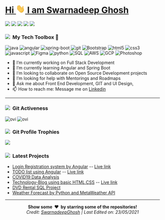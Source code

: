 # [Hi <img src="https://raw.githubusercontent.com/ABSphreak/ABSphreak/master/gifs/Hi.gif" width="30px"> I am Swarnadeep Ghosh][Portfolio]
[<img height="30" src="https://img.shields.io/badge/linkedin-blue.svg?&style=for-the-badge&logo=linkedin&logoColor=white" />][LinkedIn]
[<img height="30" src="https://img.shields.io/badge/GitHub-100000?style=for-the-badge&logo=github&logoColor=white" />][Github]
[<img height="30" src="https://img.shields.io/badge/-Hackerrank-2EC866?style=for-the-badge&logo=HackerRank&logoColor=white" />][Hackerrank]
[<img height="30" src="https://img.shields.io/badge/Gmail-D14836?style=for-the-badge&logo=gmail&logoColor=white" />][Gmail]
<img height="30" src="https://komarev.com/ghpvc/?username=SwarnadeepGhosh&color=blueviolet" />

<!-- ![alt text](Cover.jpg)-->

### <img src="https://media.giphy.com/media/iY8CRBdQXODJSCERIr/giphy.gif" width="30px">&nbsp; My Tech Toolbox 🧰


<p align="left">
<img src="https://www.vectorlogo.zone/logos/java/java-ar21.svg" alt="java" height="50"/>
<img src="https://www.vectorlogo.zone/logos/angular/angular-ar21.svg" alt="angular" height="50"/>
<img src="https://www.vectorlogo.zone/logos/springio/springio-ar21.svg" alt="spring-boot" height="50"/>
<img src="https://www.vectorlogo.zone/logos/git-scm/git-scm-ar21.svg" alt="git" height="50"/>
<img src="https://www.vectorlogo.zone/logos/getbootstrap/getbootstrap-ar21.svg" alt="Bootstrap" height="50"/>
<img src="https://www.vectorlogo.zone/logos/w3_html5/w3_html5-ar21.svg" alt="html5" height="50"/>
<img src="https://www.vectorlogo.zone/logos/netlifyapp_watercss/netlifyapp_watercss-ar21.svg" alt="css3" height="50"/>
<img src="https://www.vectorlogo.zone/logos/javascript/javascript-ar21.svg" alt="javascript" height="40"/></code> 
<img src="https://www.vectorlogo.zone/logos/figma/figma-ar21.svg" alt="Figma" height="50"/>
<img src="https://www.vectorlogo.zone/logos/python/python-ar21.svg" alt="python" height="50"/>
<img src="https://www.vectorlogo.zone/logos/mysql/mysql-ar21.svg" alt="SQL" height="50"/>
<img src="https://www.vectorlogo.zone/logos/amazon_aws/amazon_aws-ar21.svg" alt="AWS" height="50"/>
<img src="https://www.vectorlogo.zone/logos/google_cloud/google_cloud-ar21.svg" alt="GCP" height="50"/>
<img src="https://pngimg.com/uploads/photoshop/photoshop_PNG64.png" alt="Photoshop" height="50"/>
<!--<code><img src="https://www.vectorlogo.zone/logos/java/java-ar21.svg" alt="java" height="50"/>-->
</p>

 
- 🔭 I’m currently working on Full Stack Development
- 🌱 I’m currently learning Angular and Spring Boot
- 👯 I’m looking to collaborate on Open Source Development projects
- 🤔 I’m looking for help with Mentorings and Roadmaps
- 💬 Ask me about Front End Development, GIT and UI Design, 
- 📫 How to reach me: Message me on [Linkedin][Linkedin]
<!--- ⚡ Fun fact: ...-->

---

### <img src="https://media.giphy.com/media/iY8CRBdQXODJSCERIr/giphy.gif" width="30px">&nbsp; Git Activeness

<p><img align="left" src="https://github-readme-stats.vercel.app/api/top-langs?username=SwarnadeepGhosh&show_icons=true&locale=en&layout=compact&theme=chartreuse-dark" alt="ovi" /></p>
<p>&nbsp;<img src="https://github-readme-stats.vercel.app/api?username=SwarnadeepGhosh&show_icons=true&locale=en&theme=chartreuse-dark" alt="ovi" width="410" /></p>


 
### <img src="https://media.giphy.com/media/iY8CRBdQXODJSCERIr/giphy.gif" width="30px">&nbsp; Git Profile Trophies
<img src="https://github-profile-trophy.vercel.app/?username=SwarnadeepGhosh&theme=flat&no-bg=true" />
 
 
 ### <img src="https://media.giphy.com/media/iY8CRBdQXODJSCERIr/giphy.gif" width="30px">&nbsp; Latest Projects
 - [Login Registration system by Angular](https://github.com/SwarnadeepGhosh/Login-Page-Angular) -- [Live link](https://login-swarna.web.app/)
 - [TODO list using Angular](https://github.com/SwarnadeepGhosh/Todo-List-Angular) -- [Live link](https://swarnadeepghosh.github.io/todo/)
 - [COVID19 Data Analysis](https://github.com/SwarnadeepGhosh/COVID19-Data-Analysis)
 - [Technology-Blog using basic HTML,CSS](https://github.com/SwarnadeepGhosh/Technology-Blog) -- [Live link](https://swarnadeepghosh.github.io/Technology-Blog)
 - [DVD Rental SQL Project](https://github.com/SwarnadeepGhosh/DVD-Rental-SQL-Project)
 - [Weather Forecast by Python and MetaWeather API](https://github.com/SwarnadeepGhosh/Python-Small-Projects/blob/master/weather_forecast_by_MetaWeather_API.py)

---
[Twitter]: https://twitter.com/swarnadeep_97
[Portfolio]: https://swarnadeepghosh.github.io
[gmail]: mailto:swarna.lyf@gmail.com
[Linkedin]: https://www.linkedin.com/in/swarnadeepghosh/
[Medium]: https://medium.com/@Swarnadeep
[Facebook]: https://www.facebook.com/swarnadeep.ghosh.10
[Hackerrank]: https://www.hackerrank.com/swarna_lyf
[Github]: https://github.com/SwarnadeepGhosh


<div align="center">
<b>Show some &nbsp;❤️&nbsp; by starring some of the repositories!</b><br>
 <i>Credit: <a href="https://github.com/SwarnadeepGhosh">SwarnadeepGhosh</a> | Last Edited on: 23/05/2021</i>
 </div>
<!-- 📊 📈 🎴 💬 ❤ 🐕 
![Quote](https://github-readme-quotes.herokuapp.com/quote?theme=highcontrast&animation=grow_out_in&layout=default&font=Redressed)
 ![Visitor Count](https://profile-counter.glitch.me/{SwarnadeepGhosh}/count.svg)
<br /> -->
